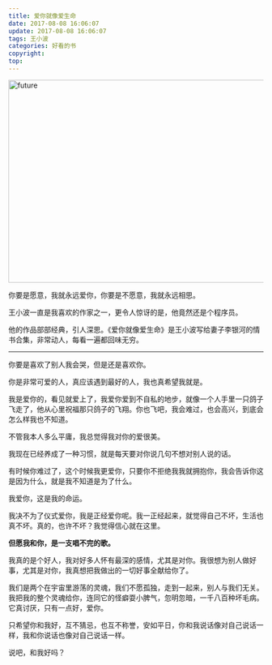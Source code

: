 ```yaml
---
title: 爱你就像爱生命
date: 2017-08-08 16:06:07
update: 2017-08-08 16:06:07
tags: 王小波
categories: 好看的书
copyright:
top:
---
```


<img src="https://i.loli.net/2019/11/19/lYxN9tPzcGqs4R1.png" width = "600" height = "400" alt="future">


你要是愿意，我就永远爱你，你要是不愿意，我就永远相思。

<!-- more -->

王小波一直是我喜欢的作家之一，更令人惊讶的是，他竟然还是个程序员。

他的作品部部经典，引人深思。《爱你就像爱生命》是王小波写给妻子李银河的情书合集，非常动人，每看一遍都回味无穷。


----------


你要是喜欢了别人我会哭，但是还是喜欢你。

你是非常可爱的人，真应该遇到最好的人，我也真希望我就是。

我是爱你的，看见就爱上了，我爱你爱到不自私的地步，就像一个人手里一只鸽子飞走了，他从心里祝福那只鸽子的飞翔。你也飞吧，我会难过，也会高兴，到底会怎么样我也不知道。

不管我本人多么平庸，我总觉得我对你的爱很美。

我现在已经养成了一种习惯，就是每天要对你说几句不想对别人说的话。

有时候你难过了，这个时候我更爱你，只要你不拒绝我我就拥抱你，我会告诉你这是因为什么，就是我不知道是为了什么。

我爱你，这是我的命运。

我决不为了仪式爱你，我是正经爱你呢。我一正经起来，就觉得自己不坏，生活也真不坏。真的，也许不坏？我觉得信心就在这里。

**但愿我和你，是一支唱不完的歌。**

我真的是个好人，我对好多人怀有最深的感情，尤其是对你。我很想为别人做好事，尤其是对你，我真想把我做出的一切好事全献给你了。

我们是两个在宇宙里游荡的灵魂，我们不愿孤独，走到一起来，别人与我们无关。我把我的整个灵魂给你，连同它的怪癖耍小脾气，忽明忽暗，一千八百种坏毛病。它真讨厌，只有一点好，爱你。

只希望你和我好，互不猜忌，也互不称誉，安如平日，你和我说话像对自己说话一样，我和你说话也像对自己说话一样。

说吧，和我好吗？

